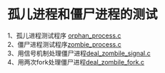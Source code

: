 # 孤儿进程和僵尸进程的测试

1、孤儿进程测试程序 [orphan_process.c](https://github.com/FlyingFishPeng/Advanced/blob/master/orphan_process.c)  
2、僵尸进程测试程序[zombie_process.c](https://github.com/FlyingFishPeng/Advanced/blob/master/zombie_process.c)  
3、用信号机制处理僵尸进程[deal_zombile_signal.c](https://github.com/FlyingFishPeng/Advanced/blob/master/deal_zombile_signal.c)  
4、用两次fork处理僵尸进程[deal_zombile_fork.c](https://github.com/FlyingFishPeng/Advanced/blob/master/deal_zombile_fork.c)  

